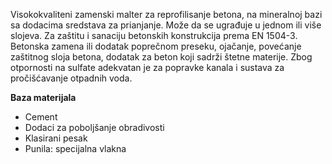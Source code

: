 Visokokvaliteni zamenski malter za reprofilisanje betona, na mineralnoj bazi sa dodacima sredstava za prianjanje. Može da se ugrađuje u jednom ili više slojeva.
Za zaštitu i sanaciju betonskih konstrukcija prema EN 1504-3. Betonska zamena ili dodatak poprečnom preseku, ojačanje, povećanje zaštitnog sloja betona, dodatak za beton koji sadrži štetne materije.
Zbog otpornosti na sulfate adekvatan je za popravke kanala i sustava za pročišćavanje otpadnih voda.

**Baza materijala**
- Cement
- Dodaci za poboljšanje obradivosti
- Klasirani pesak
- Punila: specijalna vlakna